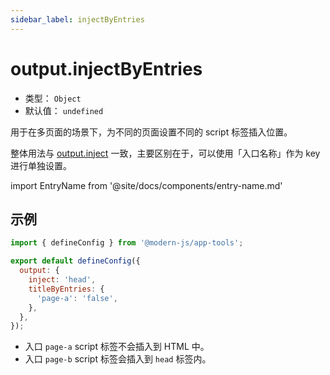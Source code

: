 ```yaml
---
sidebar_label: injectByEntries
---
```


# output.injectByEntries



- 类型： `Object`
- 默认值： `undefined`


用于在多页面的场景下，为不同的页面设置不同的 script 标签插入位置。

整体用法与 [output.inject](/docs/apis/app/config/output/inject) 一致，主要区别在于，可以使用「入口名称」作为 key 进行单独设置。

import EntryName from '@site/docs/components/entry-name.md'

<EntryName />

## 示例

```js title="modern.config.js"
import { defineConfig } from '@modern-js/app-tools';

export default defineConfig({
  output: {
    inject: 'head',
    titleByEntries: {
      'page-a': 'false',
    },
  },
});
```

- 入口 `page-a` script 标签不会插入到 HTML 中。
- 入口 `page-b` script 标签会插入到 `head` 标签内。

